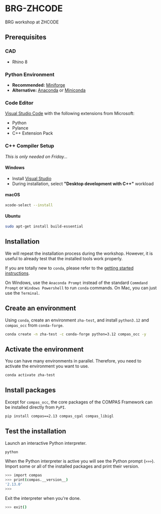 # BRG-ZHCODE

BRG workshop at ZHCODE

## Prerequisites

### CAD

- Rhino 8

### Python Environment

- **Recommended:** [Miniforge](https://github.com/conda-forge/miniforge)
- **Alternative:** [Anaconda](https://www.anaconda.com/) or [Miniconda](https://docs.conda.io/en/latest/miniconda.html)

### Code Editor

[Visual Studio Code](https://code.visualstudio.com/) with the following extensions from Microsoft:

- Python
- Pylance
- C++ Extension Pack

### C++ Compiler Setup

*This is only needed on Friday...*

#### Windows

- Install [Visual Studio](https://visualstudio.microsoft.com/)  
- During installation, select **"Desktop development with C++"** workload

#### macOS

```bash
xcode-select --install
```

#### Ubuntu

```bash
sudo apt-get install build-essential
```

## Installation

We will repeat the installation process during the workshop.
However, it is useful to already test that the installed tools work properly.

If you are totally new to `conda`, please refer to the [getting started instructions](https://docs.conda.io/projects/conda/en/latest/user-guide/getting-started.html).

On Windows, use the `Anaconda Prompt` instead of the standard `Commdand Prompt` or `Windows Powershell` to run `conda` commands.
On Mac, you can just use the `Terminal`.

## Create an environment

Using `conda`, create an environment `zha-test`, and install `python3.12` and `compas_occ` from `conda-forge`.

```bash
conda create -n zha-test -c conda-forge python=3.12 compas_occ -y
```

## Activate the environment

You can have many environments in parallel.
Therefore, you need to activate the environment you want to use.

```bash
conda activate zha-test
```

## Install packages

Except for `compas_occ`, the core packages of the COMPAS Framework can be installed directly from `PyPI`.

```bash
pip install compas==2.13 compas_cgal compas_libigl
```

## Test the installation

Launch an interactive Python interpreter.

```bash
python
```

When the Python interpreter is active you will see the Python prompt (`>>>`).
Import some or all of the installed packages and print their version.

```bash
>>> import compas
>>> print(compas.__version__)
'2.13.0'
>>>
```

Exit the interpreter when you're done.

```bash
>>> exit()
```
